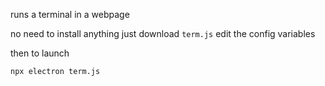 runs a terminal in a webpage

no need to install anything just download ``` term.js ``` edit the config variables

then to launch 

```
npx electron term.js
```






